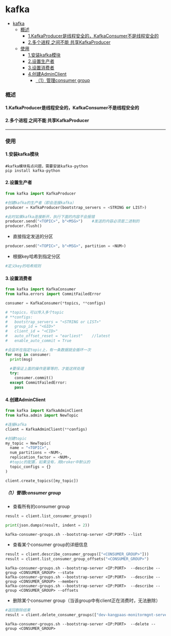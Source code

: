 # kafka

<!-- @import "[TOC]" {cmd="toc" depthFrom=1 depthTo=6 orderedList=false} -->
<!-- code_chunk_output -->

- [kafka](#kafka)
    - [概述](#概述)
      - [1.KafkaProducer是线程安全的，KafkaConsumer不是线程安全的](#1kafkaproducer是线程安全的kafkaconsumer不是线程安全的)
      - [2.多个进程 之间不能 共享KafkaProducer](#2多个进程-之间不能-共享kafkaproducer)
    - [使用](#使用)
      - [1.安装kafka模块](#1安装kafka模块)
      - [2.设置生产者](#2设置生产者)
      - [3.设置消费者](#3设置消费者)
      - [4.创建AdminClient](#4创建adminclient)
        - [（1）管理consumer group](#1管理consumer-group)

<!-- /code_chunk_output -->

### 概述

#### 1.KafkaProducer是线程安全的，KafkaConsumer不是线程安全的

#### 2.多个进程 之间不能 共享KafkaProducer

***

### 使用
#### 1.安装kafka模块
```shell
#kafka模块有点问题，需要安装kafka-python
pip install kafka-python
```

#### 2.设置生产者
```python
from kafka import KafkaProducer

#创建kafka的生产者（即会连接kafka）
producer = KafkaProducer(bootstrap_servers = <STRING or LIST>)

#此时如果kafka连接断开，执行下面的内容不会报错
producer.send("<TOPIC>", b"<MSG>")    #发送的内容必须是二进制的
producer.flush()
```

* 直接指定发送的分区
```python
producer.send("<TOPIC>", b"<MSG>", partition = <NUM>)
```

* 根据key哈希到指定分区
```python
#定义key的哈希规则
```

#### 3.设置消费者
```python
from kafka import KafkaConsumer
from kafka.errors import CommitFailedError

consumer = KafkaConsumer(*topics, **configs)

# *topics，可以传入多个topic
# **configs:
#   bootstrap_servers = "<STRING or LIST>"
#   group_id = "<GID>"
#   client_id = "<CID>"
#   auto_offset_reset = "earliest"    //latest
#   enable_auto_commit = True

#会监听在指定topic上，有一条数据就会循环一次
for msg in consumer:
  print(msg)

  #要保证上面的操作是幂等的，才能这样处理
  try:
    consumer.commit()
  except CommitFailedError:
    pass
```

#### 4.创建AdminClient
```python
from kafka import KafkaAdminClient
from kafka.admin import NewTopic

#连接kafka
client = KafkaAdminClient(**configs)

#创建topic
my_topic = NewTopic(
  name = "<TOPIC>",
  num_partitions = <NUM>,
  replication_factor = <NUM>,
  #topic的配置，如果没有，用broker中默认的
  topic_configs = {}
)

client.create_topics([my_topic])
```

##### （1）管理consumer group

* 查看所有的consumer group

```python
result = client.list_consumer_groups()

print(json.dumps(result, indent = 2))
```
```shell
kafka-consumer-groups.sh --bootstrap-server <IP:PORT> --list
```

* 查看某个consumer group的详细信息
```python
result = client.describe_consumer_groups(["<CONSUMER_GROUP>"]))
result = client.list_consumer_group_offsets("<CONSUMER_GROUP>")
```

```shell
kafka-consumer-groups.sh --bootstrap-server <IP:PORT>  --describe --group <CONSUMER_GROUP> --state
kafka-consumer-groups.sh --bootstrap-server <IP:PORT>  --describe --group <CONSUMER_GROUP> --members
kafka-consumer-groups.sh --bootstrap-server <IP:PORT>  --describe --group <CONSUMER_GROUP> --offsets
```

* 删除某个consumer group（当该group中有client正在消费时，无法删除）
```python
#返回删除结果
result = client.delete_consumer_groups(["dev-kangpaas-monitormgnt-server-kangpaas-topic_batchformat_process"])
```
```shell
kafka-consumer-groups.sh --bootstrap-server <IP:PORT>  --delete --group <CONSUMER_GROUP>
```
